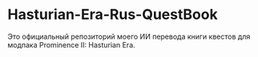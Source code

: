 # Hasturian-Era-Rus-QuestBook
Это официальный репозиторий моего ИИ перевода книги квестов для модпака Prominence II: Hasturian Era.
